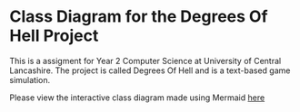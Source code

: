 # Class Diagram for the Degrees Of Hell Project

This is a assigment for Year 2 Computer Science at University of Central Lancashire. The project is called Degrees Of Hell and is a text-based game simulation.

Please view the interactive class diagram made using Mermaid [here](https://mermaid.live/view#pako:eNrNWf9P3DYU_1es_IDCeodoGWo5sZPgKBSptIi7FW1CmkxiICKxs9gBblf42_f8JYmdOMfRTRv8QBL74_f9PT_7FkHEYhKMgijFnB8k-LrA2QVFaHKa4jkp0HD4fYwme5wTzjNCBRqhiyDCFEUsy1MiyEWg4Ec4I-in4bBeKHE3mHem9xkuYjVbAk0zrQfV_DTHEdFcGBU4oRVGT-x-l6CWPAlH2IP6-CAKPCmLIonKFBd7kUjuEjFftgSEv05wkfDsE4EHvV4G3mfXJV8OoMsBe1EEVoi_XjV8l8HPSQpmJ-eE3C6DTW-TfCL9STrMLcO1nQWoyqcxupybBX029MYFeRCExo3DEkqB-MbG2ASA8bpFnlEuMBV8GehQ6zYcjp3oKAgWdQD9KpLUEGkgLisLYmndi_HJIjEqUSouCzmC0O4uvuRgp0iMx3pk-FEBZvOcoEz-N8NcxKMRQGVkZV-AhRlPwILZCQPjYpEwOmFc2DPTMorA0PbQbxCf-vuNFia0WAr4t-7ORtLUyOK_hijwH6DWsgFS5B1R9BjXQuiPObCvONwlhShxip4Mq_b4HUtipG3-GdOYxKEW4wYXJP4jF8Wu8ch4DeX6baAlLWnyZ0k0RNUIiVAv6-gXtGn4WBocESGf4TpS-hqAR3cASvO3gFIzmHEd4ccYl_gnpXNaM8oIUyNej6sqjJKsx2FtbEvWrvPaCyrBLZe2IUp8x8uPreDXmb2ooxq4RTpIYOo4fjAErQm5JvTQqiuAIWav0yaQq29nTOD0jJWyvNAezPm9MsYxjXohTcHip6SwcqgLPcEPcr6f3RnEMoOkjYkPYme6gh4mKTnF4qaXXrMHKDUOSGRZq7aXqkuV4U3efCORYAXK9Be3a02TQU86g55QpjOoKg-SYOgQghzThDpZWNGos9AJHIELETpDkmrYqFgo_zmIjzR2oqLWU5fihWstJc6dEvLJMvATOiNYGfhzQgn3pc6Vsf76igSneZoIHyEwSgSFC8UkTbJEkMJH0fh9Co88dJeL9gJlhjMCJofS2cYOkE-XgmXeCcHWu4k3AWln7JhW2kjp11DkQYK4NvAZueUKGddywZIp-Q5NwTMILmNH7ywWWBDoR2CXR7uySsrqh2ZjZEhcMpai04JwSOZjqiPXltx4dQbBCq-VvWZrCJyWecSRNV1W5WPYoR48hFp7ltnsnoA8ly9VsnQRkCyygQIx1XeLtVJDNl6wzKpOjg8skg0E6GI3Cvpgl94E0z33wi4Wz2gKfYjStKocikJfstl7lSkbVpiswKzyR3uLfeHi9lbb0GoZ5NBp6d70kEYT1Xd-Ifedpiuh4EbQv_Gy4mDtdabvXLysGVyhEfx6NRVlPHfodkXPnDhcxfFWGMHySXU8sOL05VQOyBUBKTxEVCpknzA_r5Wuhw4KludwUiqrMDDGtCumaWjdFqindzUWW3-GWhPBBuBsXkqVRo9weRrmzVdFRanXosJnzGlBVX2E8nhtDzpinBFeXsJe1LXsahnn-Ad4ezzUykEl916ep_NDVpxMwv6mtNWQtoF2QIZ9cZs7dfNHmuQVe14TFGFPkFRQHaGhMsKNem8jmmitUc2QA96L438SQH0mO2qZ1sXr-F7xCORz_ZEygqXljx2RKnv3cjjvsH9RIPsK1r9Or3Malm79BL1NSryJ1D0CWbconu14V73fE3zrHJXHVj3en1dlzIqlnjOmrZWvPPSys_Xfn3dS3p5bhVzU4DtHhlXuCZ67JrjUtwTsDjyQ6COaa_W-m62qAegDLD28_2fSdy8qF9ZW5k69Don1bWkV4HfmyAqnExqRbzgt7b4SkK9FaLqy0PS1CO27Va6jwzP5OqS2L7draa3B1yGlfbdeS2kN_o9SBoMgI0WGkzgYBUq2i0DcEDhWBPIeO8bFrbzEfgQcLgWbzmkUjERRkkFQ5jEcaszPP9VgjunvjNmfwWgRPASjzUEwD0Zvt99tbL1_u7X97sO77fc7O5sfHgfBX2rB5saO_vt5c2tne2t7--0gIHECuXNifm2Sj8e_Ac7FGHI)
